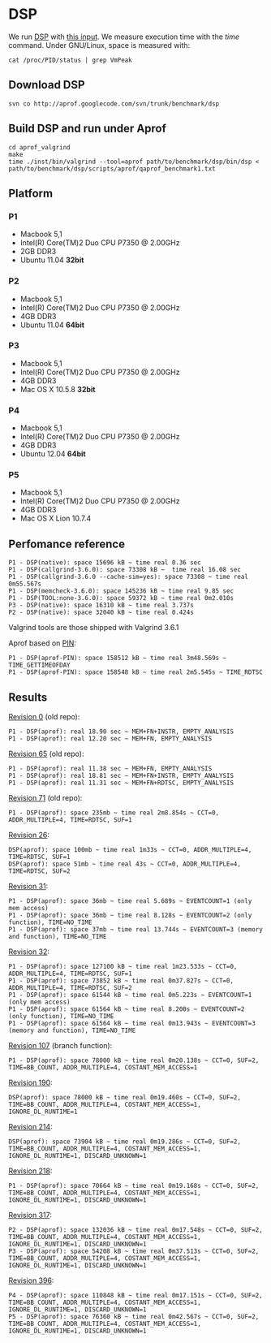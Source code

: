 # DSP #
We run [DSP](http://www.dis.uniroma1.it/~demetres/experim/dsp/README.txt) with [this input](http://code.google.com/p/aprof/source/browse/trunk/benchmark/dsp/scripts/aprof_benchmark1.txt). We measure execution time with the _time_ command.
Under GNU/Linux, space is measured with:
```
cat /proc/PID/status | grep VmPeak
```

## Download DSP ##
```
svn co http://aprof.googlecode.com/svn/trunk/benchmark/dsp
```

## Build DSP and run under Aprof ##
```
cd aprof_valgrind
make
time ./inst/bin/valgrind --tool=aprof path/to/benchmark/dsp/bin/dsp < path/to/benchmark/dsp/scripts/aprof/qaprof_benchmark1.txt
```

## Platform ##

### P1 ###
  * Macbook 5,1
  * Intel(R) Core(TM)2 Duo CPU     P7350  @ 2.00GHz
  * 2GB DDR3
  * Ubuntu 11.04 **32bit**

### P2 ###
  * Macbook 5,1
  * Intel(R) Core(TM)2 Duo CPU     P7350  @ 2.00GHz
  * 4GB DDR3
  * Ubuntu 11.04 **64bit**

### P3 ###
  * Macbook 5,1
  * Intel(R) Core(TM)2 Duo CPU     P7350  @ 2.00GHz
  * 4GB DDR3
  * Mac OS X 10.5.8 **32bit**

### P4 ###
  * Macbook 5,1
  * Intel(R) Core(TM)2 Duo CPU     P7350  @ 2.00GHz
  * 4GB DDR3
  * Ubuntu 12.04 **64bit**

### P5 ###
  * Macbook 5,1
  * Intel(R) Core(TM)2 Duo CPU     P7350  @ 2.00GHz
  * 4GB DDR3
  * Mac OS X Lion 10.7.4

## Perfomance reference ##
```
P1 - DSP(native): space 15696 kB ~ time real 0.36 sec
P1 - DSP(callgrind-3.6.0): space 73308 kB ~  time real 16.08 sec
P1 - DSP(callgrind-3.6.0 --cache-sim=yes): space 73308 ~ time real 0m55.567s
P1 - DSP(memcheck-3.6.0): space 145236 kB ~ time real 9.85 sec
P1 - DSP(TOOL:none-3.6.0): space 59372 kB ~ time real 0m2.010s
P3 - DSP(native): space 16310 kB ~ time real 3.737s 
P2 - DSP(native): space 32040 kB ~ time real 0.424s
```
Valgrind tools are those shipped with Valgrind 3.6.1

Aprof based on [PIN](http://www.pintool.org/):
```
P1 - DSP(aprof-PIN): space 158512 kB ~ time real 3m48.569s ~ TIME_GETTIMEOFDAY
P1 - DSP(aprof-PIN): space 158548 kB ~ time real 2m5.545s ~ TIME_RDTSC
```

## Results ##
[Revision 0](https://code.google.com/p/aprof/source/detail?r=0) (old repo):
```
P1 - DSP(aprof): real 18.90 sec ~ MEM+FN+INSTR, EMPTY_ANALYSIS
P1 - DSP(aprof): real 12.20 sec ~ MEM+FN, EMPTY_ANALYSIS
```

[Revision 65](https://code.google.com/p/aprof/source/detail?r=65) (old repo):
```
P1 - DSP(aprof): real 11.38 sec ~ MEM+FN, EMPTY_ANALYSIS
P1 - DSP(aprof): real 18.81 sec ~ MEM+FN+INSTR, EMPTY_ANALYSIS
P1 - DSP(aprof): real 11.31 sec ~ MEM+FN+RDTSC, EMPTY_ANALYSIS
```

[Revision 71](https://code.google.com/p/aprof/source/detail?r=71) (old repo):
```
P1 - DSP(aprof): space 235mb ~ time real 2m8.854s ~ CCT=0, ADDR_MULTIPLE=4, TIME=RDTSC, SUF=1
```

[Revision 26](https://code.google.com/p/aprof/source/detail?r=26):
```
DSP(aprof): space 100mb ~ time real 1m33s ~ CCT=0, ADDR_MULTIPLE=4, TIME=RDTSC, SUF=1
DSP(aprof): space 51mb ~ time real 43s ~ CCT=0, ADDR_MULTIPLE=4, TIME=RDTSC, SUF=2
```

[Revision 31](https://code.google.com/p/aprof/source/detail?r=31):
```
P1 - DSP(aprof): space 36mb ~ time real 5.689s ~ EVENTCOUNT=1 (only mem access)
P1 - DSP(aprof): space 36mb ~ time real 8.128s ~ EVENTCOUNT=2 (only function), TIME=NO_TIME
P1 - DSP(aprof): space 37mb ~ time real 13.744s ~ EVENTCOUNT=3 (memory and function), TIME=NO_TIME
```

[Revision 32](https://code.google.com/p/aprof/source/detail?r=32):
```
P1 - DSP(aprof): space 127100 kB ~ time real 1m23.533s ~ CCT=0, ADDR_MULTIPLE=4, TIME=RDTSC, SUF=1
P1 - DSP(aprof): space 73852 kB ~ time real 0m37.827s ~ CCT=0, ADDR_MULTIPLE=4, TIME=RDTSC, SUF=2
P1 - DSP(aprof): space 61544 kB ~ time real 0m5.223s ~ EVENTCOUNT=1 (only mem access)
P1 - DSP(aprof): space 61564 kB ~ time real 8.200s ~ EVENTCOUNT=2 (only function), TIME=NO_TIME
P1 - DSP(aprof): space 61564 kB ~ time real 0m13.943s ~ EVENTCOUNT=3 (memory and function), TIME=NO_TIME
```

[Revision 107](https://code.google.com/p/aprof/source/detail?r=107) (branch function):
```
P1 - DSP(aprof): space 78000 kB ~ time real 0m20.138s ~ CCT=0, SUF=2, TIME=BB_COUNT, ADDR_MULTIPLE=4, COSTANT_MEM_ACCESS=1
```

[Revision 190](https://code.google.com/p/aprof/source/detail?r=190):
```
DSP(aprof): space 78000 kB ~ time real 0m19.460s ~ CCT=0, SUF=2, TIME=BB_COUNT, ADDR_MULTIPLE=4, COSTANT_MEM_ACCESS=1, IGNORE_DL_RUNTIME=1
```

[Revision 214](https://code.google.com/p/aprof/source/detail?r=214):
```
DSP(aprof): space 73904 kB ~ time real 0m19.286s ~ CCT=0, SUF=2, TIME=BB_COUNT, ADDR_MULTIPLE=4, COSTANT_MEM_ACCESS=1, IGNORE_DL_RUNTIME=1, DISCARD_UNKNOWN=1
```

[Revision 218](https://code.google.com/p/aprof/source/detail?r=218):
```
P1 - DSP(aprof): space 70664 kB ~ time real 0m19.168s ~ CCT=0, SUF=2, TIME=BB_COUNT, ADDR_MULTIPLE=4, COSTANT_MEM_ACCESS=1, IGNORE_DL_RUNTIME=1, DISCARD_UNKNOWN=1
```

[Revision 317](https://code.google.com/p/aprof/source/detail?r=317):
```
P2 - DSP(aprof): space 132036 kB ~ time real 0m17.548s ~ CCT=0, SUF=2, TIME=BB_COUNT, ADDR_MULTIPLE=4, COSTANT_MEM_ACCESS=1, IGNORE_DL_RUNTIME=1, DISCARD_UNKNOWN=1
P3 - DSP(aprof): space 54208 kB ~ time real 0m37.513s ~ CCT=0, SUF=2, TIME=BB_COUNT, ADDR_MULTIPLE=4, COSTANT_MEM_ACCESS=1, IGNORE_DL_RUNTIME=1, DISCARD_UNKNOWN=1
```

[Revision 396](https://code.google.com/p/aprof/source/detail?r=396):
```
P4 - DSP(aprof): space 110848 kB ~ time real 0m17.151s ~ CCT=0, SUF=2, TIME=BB_COUNT, ADDR_MULTIPLE=4, COSTANT_MEM_ACCESS=1, IGNORE_DL_RUNTIME=1, DISCARD_UNKNOWN=1
P5 - DSP(aprof): space 76360 kB ~ time real 0m42.567s ~ CCT=0, SUF=2, TIME=BB_COUNT, ADDR_MULTIPLE=4, COSTANT_MEM_ACCESS=1, IGNORE_DL_RUNTIME=1, DISCARD_UNKNOWN=1
```
